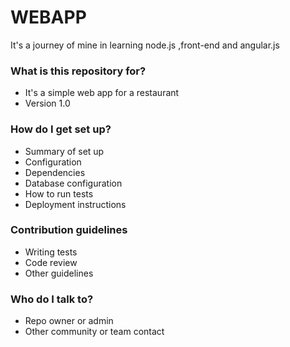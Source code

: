 # WEBAPP #

It's a journey of mine in learning node.js ,front-end and angular.js

### What is this repository for? ###

* It's a simple web app for a restaurant
* Version 1.0

### How do I get set up? ###

* Summary of set up
* Configuration
* Dependencies
* Database configuration
* How to run tests
* Deployment instructions

### Contribution guidelines ###

* Writing tests
* Code review
* Other guidelines

### Who do I talk to? ###

* Repo owner or admin
* Other community or team contact
